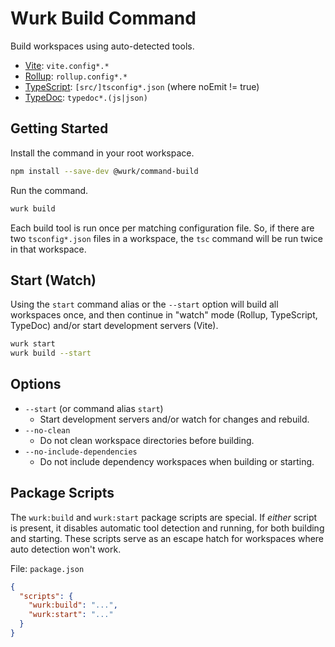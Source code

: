 # Wurk Build Command

Build workspaces using auto-detected tools.

- [Vite](https://npmjs.com/package/vite): `vite.config*.*`
- [Rollup](https://npmjs.com/package/rollup): `rollup.config*.*`
- [TypeScript](https://npmjs.com/package/typescript): `[src/]tsconfig*.json` (where noEmit != true)
- [TypeDoc](https://npmjs.com/package/typedoc): `typedoc*.(js|json)`

## Getting Started

Install the command in your root workspace.

```sh
npm install --save-dev @wurk/command-build
```

Run the command.

```sh
wurk build
```

Each build tool is run once per matching configuration file. So, if there are two `tsconfig*.json` files in a workspace, the `tsc` command will be run twice in that workspace.

## Start (Watch)

Using the `start` command alias or the `--start` option will build all workspaces once, and then continue in "watch" mode (Rollup, TypeScript, TypeDoc) and/or start development servers (Vite).

```sh
wurk start
wurk build --start
```

## Options

- `--start` (or command alias `start`)
  - Start development servers and/or watch for changes and rebuild.
- `--no-clean`
  - Do not clean workspace directories before building.
- `--no-include-dependencies`
  - Do not include dependency workspaces when building or starting.

## Package Scripts

The `wurk:build` and `wurk:start` package scripts are special. If _either_ script is present, it disables automatic tool detection and running, for both building and starting. These scripts serve as an escape hatch for workspaces where auto detection won't work.

File: `package.json`

```json
{
  "scripts": {
    "wurk:build": "...",
    "wurk:start": "..."
  }
}
```
